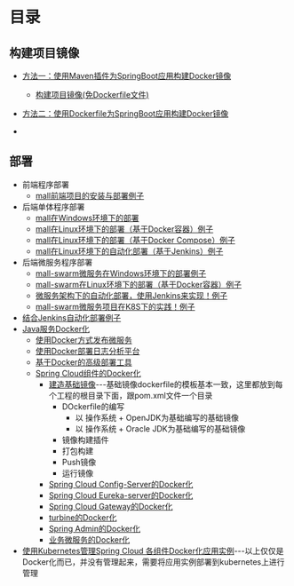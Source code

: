 


# 目录

## 构建项目镜像
* [方法一：使用Maven插件为SpringBoot应用构建Docker镜像](http://www.macrozheng.com/#/reference/docker_maven)
  * [构建项目镜像(免Dockerfile文件)](https://www.kancloud.cn/zlt2000/microservices-platform/943966) 
* [方法二：使用Dockerfile为SpringBoot应用构建Docker镜像](http://www.macrozheng.com/#/reference/docker_file)

* 

## 部署
* 前端程序部署
  * [mall前端项目的安装与部署例子](http://www.macrozheng.com/#/deploy/mall_deploy_web)
* 后端单体程序部署
  * [mall在Windows环境下的部署](http://www.macrozheng.com/#/deploy/mall_deploy_windows) 
  * [mall在Linux环境下的部署（基于Docker容器）例子](http://www.macrozheng.com/#/deploy/mall_deploy_docker) 
  * [mall在Linux环境下的部署（基于Docker Compose）例子](http://www.macrozheng.com/#/deploy/mall_deploy_docker_compose)
  * [mall在Linux环境下的自动化部署（基于Jenkins）例子](http://www.macrozheng.com/#/deploy/mall_deploy_jenkins)
* 后端微服务程序部署
  * [mall-swarm微服务在Windows环境下的部署例子](http://www.macrozheng.com/#/deploy/mall_swarm_deploy_windows)
  * [mall-swarm在Linux环境下的部署（基于Docker容器）例子](http://www.macrozheng.com/#/deploy/mall_swarm_deploy_docker)
  * [微服务架构下的自动化部署，使用Jenkins来实现！例子](http://www.macrozheng.com/#/deploy/mall_swarm_deploy_jenkins) 
  * [mall-swarm微服务项目在K8S下的实践！例子](http://www.macrozheng.com/#/deploy/mall_swarm_deploy_k8s)
* [结合Jenkins自动化部署例子](http://www.macrozheng.com/#/technology/springboot_auto_deploy?id=%e7%bb%93%e5%90%88jenkins%e8%87%aa%e5%8a%a8%e5%8c%96%e9%83%a8%e7%bd%b2)
* [ Java服务Docker化](https://weread.qq.com/web/reader/71d32370716443e271df020k398323202893988c7f885f0)
  * [使用Docker方式发布微服务](https://weread.qq.com/web/reader/ca932ea071d7c798ca9a714k5fd32dd02725fd0b37cd75e) 
  * [使用Docker部署日志分析平台](https://weread.qq.com/web/reader/ca932ea071d7c798ca9a714kc45328f0274c45147dee704)
  * [基于Docker的高级部署工具](https://weread.qq.com/web/reader/ca932ea071d7c798ca9a714keb132680275eb160de1d35c)
  * [Spring Cloud组件的Docker化](https://weread.qq.com/web/reader/71d32370716443e271df020k01332b9028a013d407161b5)
    * [建造基础镜像](https://weread.qq.com/web/reader/71d32370716443e271df020k398323202893988c7f885f0)---基础镜像dockerfile的模板基本一致，这里都放到每个工程的根目录下面，跟pom.xml文件一个目录
      * DOckerfile的编写
        * 以 操作系统 + OpenJDK为基础编写的基础镜像
        * 以 操作系统 + Oracle JDK为基础编写的基础镜像  
      * 镜像构建插件
      * 打包构建
      * Push镜像
      * 运行镜像            
    * [Spring Cloud Config-Server的Docker化](https://weread.qq.com/web/reader/71d32370716443e271df020k01332b9028a013d407161b5)
    * [Spring Cloud Eureka-server的Docker化]()
    * [Spring Cloud Gateway的Docker化]()
    * [turbine的Docker化]()
    * [Spring Admin的Docker化]()
    * [业务微服务的Docker化]()
* [使用Kubernetes管理Spring Cloud 各组件Docker化应用实例](https://weread.qq.com/web/reader/71d32370716443e271df020ke0032e0028be00da03b6659)---以上仅仅是Docker化而已，并没有管理起来，需要将应用实例部署到kubernetes上进行管理
